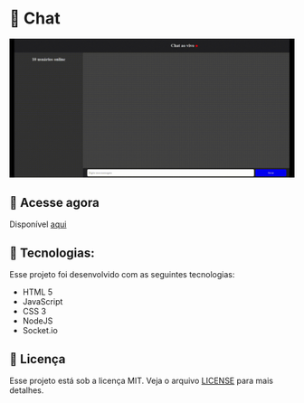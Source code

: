 
# 💬 Chat
![flappybird](.github/chat.gif)

## 🎯 Acesse agora
Disponível [aqui](https://chatio-on.herokuapp.com/)
## 🚀   Tecnologias:
Esse projeto foi desenvolvido com as seguintes tecnologias:
- HTML 5
- JavaScript
- CSS 3
- NodeJS
- Socket.io

## 📝 Licença
Esse projeto está sob a licença MIT. Veja o arquivo  [LICENSE](https://github.com/lmiguelm/chat.io/blob/master/LICENSE.md) para mais detalhes.

